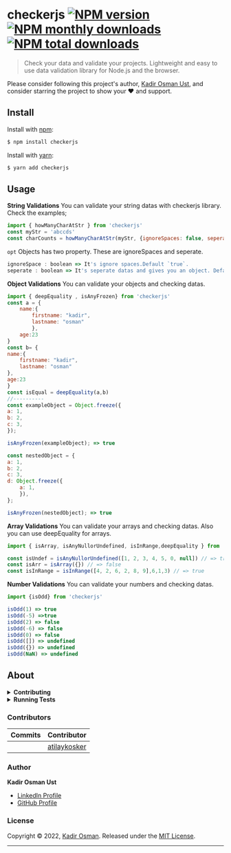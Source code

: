 
# checkerjs [![NPM version](https://img.shields.io/npm/v/checkerjs.svg?style=flat)](https://www.npmjs.com/package/checkerjs) [![NPM monthly downloads](https://img.shields.io/npm/dm/checkerjs.svg?style=flat)](https://www.npmjs.com/package/checkerjs) [![NPM total downloads](https://img.shields.io/npm/dt/checkerjs.svg?style=flat)](https://www.npmjs.com/package/checkerjs)

> Check your data and validate your projects. Lightweight and easy to use data validation library for Node.js and the browser.

Please consider following this project's author, [Kadir Osman Ust](https://github.com/kadoraw), and consider starring the project to show your :heart: and support.

## Install

Install with [npm](https://www.npmjs.com/):

```sh
$ npm install checkerjs
```

Install with [yarn](https://yarnpkg.com/):

```sh
$ yarn add checkerjs
```

## Usage


**String Validations**
You can validate your string datas with checkerjs library. Check the examples;
```js
import { howManyCharAtStr } from 'checkerjs'
const myStr = 'abccds'
const charCounts = howManyCharAtStr(myStr, {ignoreSpaces: false, seperate: true})
```
`opt` Objects has two property. These are ignoreSpaces and seperate.
```js
ignoreSpace : boolean => It's ignore spaces.Default `true`.
seperate : boolean => It's seperate datas and gives you an object. Default `false`
```
**Object Validations**
You can validate your objects and checking datas.
```js
import { deepEquality , isAnyFrozen} from 'checkerjs'
const a = {
	name:{
		firstname: "kadir",
		lastname: "osman"
		},
	age:23
}
const b= {
name:{
	firstname: "kadir",
	lastname: "osman"
},
age:23
}
const isEqual = deepEquality(a,b)
//----------
const exampleObject = Object.freeze({
a: 1,
b: 2,
c: 3,
});

isAnyFrozen(exampleObject); => true

const nestedObject = {
a: 1,
b: 2,
c: 3,
d: Object.freeze({
	a: 1,
	}),
};

isAnyFrozen(nestedObject); => true
```
**Array Validations**
You can validate your arrays and checking datas. Also you can use deepEquality for arrays.
```js
import { isArray, isAnyNullorUndefined, isInRange,deepEquality } from 'checkerjs'

const isUndef = isAnyNullorUndefined([1, 2, 3, 4, 5, 0, null]) // => true
const isArr = isArray({}) // => false
const isInRange = isInRange([4, 2, 6, 2, 8, 9],6,1,3) // => true
```
**Number Validations**
You can validate your numbers and checking datas.
```js
import {isOdd} from 'checkerjs'

isOdd(1) => true
isOdd(-5) =>true
isOdd(2) => false
isOdd(-6) => false
isOdd(0) => false
isOdd([]) => undefined
isOdd({}) => undefined
isOdd(NaN) => undefined
```


## About

<details>
<summary><strong>Contributing</strong></summary>

Pull requests and stars are always welcome. For bugs and feature requests, [please create an issue](https://github.com/KadoRaw/checkerjs/issues/new).

</details>

<details>
<summary><strong>Running Tests</strong></summary>

Running and reviewing unit tests is a great way to get familiarized with a library and its API. You can install dependencies and run tests with the following command:

```sh
$ npm install && npm run test
```

</details>

### Contributors

| **Commits** | **Contributor** | 
| --- | --- |
|  | [atilaykosker](https://github.com/atilaykosker) |


### Author

**Kadir Osman Ust**

* [LinkedIn Profile](https://linkedin.com/in/kadirosmanust)
* [GitHub Profile](https://github.com/kadoraw)


### License

Copyright © 2022, [Kadir Osman](https://github.com/kadoraw).
Released under the [MIT License](LICENSE).

***